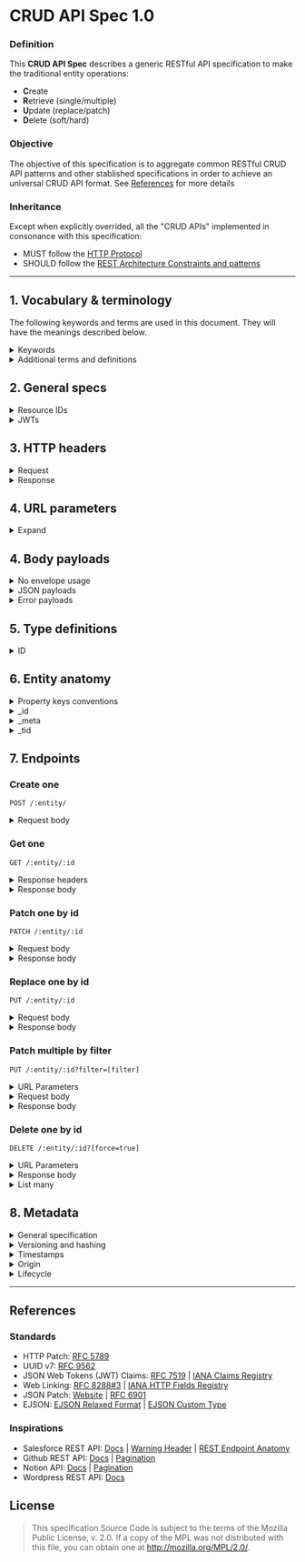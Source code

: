 # CRUD API Spec 1.0

### Definition
This **CRUD API Spec** describes a generic RESTful API specification to make the traditional entity operations:
- **C**reate
- **R**etrieve (single/multiple)
- **U**pdate (replace/patch)
- **D**elete (soft/hard)

### Objective
The objective of this specification is to aggregate common RESTful CRUD API patterns and other stablished specifications in order to achieve an universal CRUD API format. See [References](#References) for more details

### Inheritance

Except when explicitly overrided, all the "CRUD APIs" implemented in consonance with this specification:
- MUST follow the [HTTP Protocol](https://datatracker.ietf.org/doc/html/rfc2616)
- SHOULD follow the [REST Architecture Constraints and patterns](https://restfulapi.net/)

---

## 1. Vocabulary & terminology

The following keywords and terms are used in this document. They will have the meanings described below.

<details>
  <summary>Keywords</summary>

  ### Keywords
  The key words "MUST", "MUST NOT", "REQUIRED", "SHALL", "SHALL
    NOT", "SHOULD", "SHOULD NOT", "RECOMMENDED",  "MAY", and
    "OPTIONAL" in this document are to be interpreted as described in
    [RFC 2119](https://datatracker.ietf.org/doc/html/rfc2119).

</details>

<details>
  <summary>Additional terms and definitions</summary>

  ### Additional terms and definitions
  | Term | Definition |
  | --- | --- |
  | "Entity" or "Resource" | an unique entity within the API data domain |
  | "Resource ID" | an entity resource unique identification, such as specified in [#resource-ids] section |
  | "Entity Object" or "Document" | a single and unique object of an entity collection of objects |
  | "Entity Property" or "Object Property" or "Property" | an attribute of an entity |
  | `slug` | a string in format `^[a-zA-Z0-9_-]+$` |
  | `uuid-hex` | an UUID represented in [default encoding format](https://datatracker.ietf.org/doc/html/rfc4122#section-3) (hexadecimal, lowercase, hyphens) |
  | `uuid-base64` | an UUID byte array represented as a base64 string (without hyphens) |
  | `uuid-ejson` | an UUID represented as a JSON object and formatted as an EJSON Custom Type, as described in [ID section](#id) |
</details>

## 2. General specs

<details>
  <summary>Resource IDs</summary>

  ### Resource IDs
  - 🔴MUST be represented as a [`slug`](#1-vocabulary--terminology)
  - 🟡SHOULD be [`uuid-hex`](#1-vocabulary--terminology) or [`uuid-base64`](#1-vocabulary--terminology)

</details>

<details>
  <summary>JWTs</summary>

  ### JWTs
  When using JWTs, the following claims apply:

  - `sub` is 🔴REQUIRED to identify the end user performing the request. It 🟡SHOULD be an [URN](https://datatracker.ietf.org/doc/html/rfc8141) or an e-mail.
  - `email` 🟡SHOULD be used to help the API to set the author metadata information as an alternative to `sub` claim.
  - `azp` 🔵MAY indicate a Tenant ID that should be used to authorize and filter requests.

</details>

## 3. HTTP headers
<details>
  <summary>Request</summary>
  
  ### Request
  | Header | Requirements |
  | ---  | --- |
  | Accept | 🔴MUST be always present |

</details>

<details>
  <summary>Response</summary>
    
  ### Response

  | Header | Requirements |
  | ---  | --- |
  | Content-Type | 🔴MUST be always present and match the accepted media type. |
  | ETag | 🔴MUST be the same value as the [`_meta.hash`](#Versioning-and-hashing) property. |
  | Last-Modified | 🔴MUST be the same value as the [`_meta.updated.timestamp`](#Timestamps) property. |
  | Warning | 🔵MAY be used to indicate API warnings to the client, such as deprecation, quota, payment warnings, etc. |
  | X-Request-Id | 🟡SHOULD be a fresh [`uuid-hex`](#1-vocabulary--terminology). |

  #### Link Header
  - The `Link` header 🔴MUST be used in many cases described by this specification, like the [`Metadata section`](#8-metadata).
  - According to the HTTP Link Header spec, multiple links MUST be comma-separated. Example: `link1, link2`.
  - According to the HTTP Link Header spec, the relation (`rel`) attribute MUST be separated by a semicolon. Example: `link; rel=relation`.
  - All the URIs in Link header 🟡SHOULD be relative paths when the links are relative, in order to reduce the HTTP payload length.

  <details>
    <summary>All the link relations and spec references</summary>
    
  | Relation | Usage | Reference | Example |
  | --- | --- | --- | --- |
  | about | The URL that should be called to include metadata information with the request. | [Metadata - General specification](#General-specification) | `/users/ID?meta=true; rel=about` |
  | author | The author ID that performed the last modification to the entity object. | [Metadata - `_meta.updated.author`](#Timestamps) | `urn:users:ID; rel=author` |
  | collection | The URL that points to the entity list when dealing with single objects. | --- | `/users; rel=collection` |
  | convertedfrom | Indicates the original resource the entity object was cloned from. | --- | `/people/ID; rel=convertedfrom` |
  | current | The current page in a list of resources. | --- | `/users?page=2&page_size=20; rel=current` |
  | describedby | The entity schema URL. | --- | `https://myapi.com/schemas/users.json; rel=describedby` |
  | edit | The preferred endpoint to edit this entity object. | --- | `/users/ID; rel=edit; method=patch` |
  | first | The first page in a list of resources. | --- | `/users?page=1&page_size=20; rel=first` |
  | last | The last page in a list of resources. | --- | `/users?page=5&page_size=20; rel=last` |
  | next | The next page in a list of resources. | --- | `/users?page=3&page_size=20; rel=next` |
  | prev | The previous page in a list of resources. | --- | `/users?page=1&page_size=20; rel=prev` |
  | service-desc | The OpenAPI Spec URL of the current API. | --- | `https://myapi.com/docs/oas.json; rel=service-desc` |
  | service-doc | The Swagger UI URL of the current API. | --- | `https://myapi.com/docs/swagger; rel=service-doc` |
    
  </details>
</details>

## 4. URL parameters
<details>
  <summary>Expand</summary>

  ### Path parameters
  | Parameter | Requirements |
  | ---  | --- |
  | `:id` | 🔴MUST be `alphanumeric+hiphen+under`. 🟡SHOULD be a valid UUID encoded as hex or base64 string |
  | `:entity` | 🔴MUST be `alphanumeric+hiphen+under`. |
  
</details>

## 4. Body payloads
<details>
  <summary>No envelope usage</summary>

  ### No envelope usage
  - Request and response bodies 🔴MUST represent literally the entities objects and its top-level attributes
  - Entities objects 🔴MUST NOT be wrapped in envelopes, such as `data`, `response`, `result` or any similar.
  - The API 🔴MUST NOT respond with any virtual property (a property that is not stored within the entity object) to reference any entity links.
  - Related entity resources that are not explicitly stored inside entity objects 🔴MUST be referenced using the [Link header](#Link-Header) and these relations 🔴MUST use one of the [IANA Link Relations](https://www.iana.org/assignments/link-relations/link-relations.xhtml).

</details>

<details>
  <summary>JSON payloads</summary>
  
  ### JSON payloads
  - When using JSON as the serialization method for request/response payloads, the content-type 🟡SHOULD be `application/vnd.ejson+json`.
  - When serializing language-specific types, EJSON serialization 🟡SHOULD be used in order to preserve the type information and to make sure that strongly-typed values are always represented as strings
    - The default [MongoDB EJSON specification in relaxed format](https://www.mongodb.com/docs/upcoming/reference/mongodb-extended-json/) 🔴MUST be used to serialize the most common complex types
    - Additionally, the [Meteor EJSON specification](https://docs.meteor.com/api/ejson#EJSON-addType) 🔵MAY be used to serialize other custom types
  
</details>

<details>
  <summary>Error payloads</summary>
  
  ### Error payloads
  - Unsuccessful HTTP Requests 🔴MUST respond with the appropriate HTTP Status Codes and a payload with additional error details.
  - The error payload 🟡SHOULD have at least:
    1. an error unique code, such as a number or a string;
    2. a human message describing the error.
  - The error payload 🔵MAY also have additional properties to help developers and systems to deal with the error, like debug and documentation URLs, tracing information, etc.
  
</details>

## 5. Type definitions
<details>
  <summary>ID</summary>

  ### ID
  - The ID type 🔴MUST be an object with the following properties below:
    - `$type`: must be `"uuid"`
    - `$hex`: the standardized `uuid-hex` representation of the UUID value
    - `$64`: the alternative `uuid-base64` representation of the UUID value
  - This specification is agnostic to the specific language implementation of the UUID type, whether if it is a buffer, string or other binary format.

  **Example**
  ```json
  {
    "$type": "uuid",
    "$hex": "0190a295-e942-75fd-8495-894efaf93a78",
    "$64": "AZCilelCdf2ElQAAiU76+Q",
  }
  ```
 
</details>

## 6. Entity anatomy
<details>
  <summary>Property keys conventions</summary>

  ### Property keys conventions
  - Properties prefixed by underscores `_` 🟡SHOULD NOT be used unless specified by this specification. They are reservated for properties that affects the operations behaviors.
  - It is 🟡RECOMMENDED, although it is not important, to use `camelCase` as the default naming convention for properties keys 
 
</details>

<details>
  <summary>_id</summary>

  ### `_id`
  - All entity objects 🔴MUST have an `_id` property.
  - The type of this property 🟡SHOULD be the [ID type](#id)
    - When it is not possible to use the [ID type](#id), the property type 🟡SHOULD be a [`slug`](#1-vocabulary--terminology)
 
</details>

<details>
  <summary>_meta</summary>

  ### `_meta`
  - All entity objects 🔴MUST have a `_meta` property.
  - Its type, values and other specifications 🔴MUST follow the [Metadata section](8-Metadata).
 
</details>

<details>
  <summary>_tid</summary>

  ### `_tid`
  - The `_tid` property 🔵MAY be used to indicate a Tenant ID that the Document is subject to.
  - Its type 🟡SHOULD be the [ID type](#id)
 
</details>

## 7. Endpoints

### Create one

```
POST /:entity/
```

<details>
  <summary>Request body</summary>

  -  Top level: 🔴MUST be an entity object
  -  The `_id` property is accepted 🔵MAY be sent if it matches the adequate entity ID type
    
</details>

### Get one
```
GET /:entity/:id
```

<details>
  <summary>Response headers</summary>

  - Link rel=collection header

</details>

<details>
  <summary>Response body</summary>

  - The endpoint 🔴MUST return the integral entity object without any modification.

</details>

### Patch one by id

```
PATCH /:entity/:id
```

<details>
  <summary>Request body</summary>

  - Top level: 🔴MUST be either one of:
    - (Short form) a partial entity object that describes each property/value that must be replaced
    - (Long form) a [JSON Patch](https://jsonpatch.com/) operations array
  - `_id` is 🔴FORBIDDEN

</details>

<details>
  <summary>Response body</summary>

  - The endpoint 🟡SHOULD return the entity object after the performed modifications.
    - Otherwise, the endpoint 🔴MUST return an empty body.

</details>

### Replace one by id

```
PUT /:entity/:id
```

<details>
  <summary>Request body</summary>

  - The same definition as [Create one](#create-one)

</details>

<details>
  <summary>Response body</summary>

  - The endpoint 🟡SHOULD return the entity object after the performed replacement.
    - Otherwise, the endpoint 🔴MUST return an empty body.

</details>

### Patch multiple by filter

```
PUT /:entity/:id?filter=[filter]
```

<details>
  <summary>URL Parameters</summary>

  - The query string 🔴MUST have a `filter` parameter with the appropriate query filter, regardless its syntax

</details>

<details>
  <summary>Request body</summary>

  - The same definition as [Patch one by id](#Patch-one-by-id)

</details>

<details>
  <summary>Response body</summary>

  - The endpoint 🟡SHOULD return the integral entity objects after the performed modifications.
    - Otherwise, the endpoint 🔴MUST return an empty body.

</details>

### Delete one by id

```
DELETE /:entity/:id?[force=true]
```
 
<details>
  <summary>URL Parameters</summary>

  - The query string 🟡SHOULD accept a `force=true` parameter if the CRUD API has the capability of soft delete.
    - If the parameter is present, the resouce 🔴MUST be permanently deleted.
    - Otherwise, the entity object should be softly deleted in the server by setting the property `_meta.status` to `archived`, as described in section XXXXX.

</details>

<details>
  <summary>Response body</summary>

  - The endpoint 🔴MUST return an empty body.

</details>

<details>
  <summary>List many</summary>

  ### List many
  ```
  GET /:entity?[status]&[sort]&[fields]&[page]&[per_page]
  ```
  - Request query
    - `status` (optional):
      - one of the enum values: `published` (default if ommited), `drafts` or `archived`.
      - Multiple values are accepted in comma-separated format.
      - Example: `published,drafts`.
    - `sort` (optional):
      - one or many entity property keys for sorting.
      - Multiple values are accepted in comma-separated format.
      - Dot-notation should be used for nested properties.
      - The `-` hyphen should be used together with a property key to indicate a descending order.
    - `fields` (optional):
      - one or many entity property keys for projection.
      - Multiple values are accepted in comma-separated format.
      - Dot-notation should be used for nested properties.
      - The `-` hyphen should be used together with a property key to omit a property.
  
  #### Pagination

  Link rels
  first
  current
  last
  next
  prev
</details>

## 8. Metadata
<details>
  <summary>General specification</summary>

  ### General specification
  - All entities compliant with this specification 🔴MUST include the metadata information described in this section.
  - Single entities responses 🔴MUST use the appropriate HTTP headers defined in this section to provide metadata information.
  - Entities responses containing either a single or multiple objects, 🟡SHOULD include metadata information aggregated inside the `_meta` property.
    - When the `?meta=true` parameter is included in the endpoint URL query, the objects 🔴MUST include the `_meta` property.
  - An entity object 🔵MAY have duplicated metadata information in other entity properties beyond the `_meta` property.
  - Although many API data sources do not have the capability of storing nested objects, thie `_meta` property 🔴MUST be always a nested object regardless the storage implementation.
  - The `_meta` property 🔴MUST be ignored in every write request payload (create, patch, replace). The metadata information is intended to be set by the API server, not the client.
</details>


<details>
  <summary>Versioning and hashing</summary>

  ### Versioning and hashing

  | Header | Value |
  | --- | --- |
  | ETag | `_meta.hash` |
  
  - All entities 🔴MUST include a `_meta.version` property. This property value 🔴MUST start with the number 1 at the object creation and 🔴MUST be incremented by one at every modification of the object (patch or replace operations).
  - All entities 🔴MUST have a `_meta.hash` property. The value 🔴MUST be a hashed string of the concatenation of the shortest value of the `_id` property and the `_meta.version` value (i.e. `[_id.$base64][_meta.version]`. The hashing algorithm 🟡SHOULD be CRC32 for optimization.

</details>

<details>
  <summary>Timestamps</summary>

  ### Timestamps

  | Header | Value |
  | --- | --- |
  | Last-Modified | `_meta.updated.timestamp` 🔴REQUIRED |
  | Link | `urn:<_meta.updated.author>; rel=author` 🔵OPTIONAL |

  - All entities 🔴MUST include a `_meta.events` property with the following properties:
    - `created`: (🔴REQUIRED) metadata information about the creation event
    - `updated`: (🔴REQUIRED metadata information about the last time the object was modified, including the creation
  - The `created` and `updated` properties 🔴MUST be objects with the following properties:
    - `timestamp` (🔴REQUIRED): a JavaScript date representing when the event occurred
    - `author` (🔵OPTIONAL): the author ID or e-mail of the operation actor, if applicable
    - `reason` (🔵OPTIONAL): the system comments about the operation
    - `comments` (🔵OPTIONAL): the end-user comments about the operation

</details>

<details>
  <summary>Origin</summary>

  ### Origin

  | Header | Value |
  | --- | --- |
  | Link | `<URL>; rel=convertedfrom` 🔵OPTIONAL if it is possible to link using an URL, either absolute or relative |

  - If an entity object was cloned/generated from another object, it 🟡SHOULD have a `_meta.origin` property with the following nested properties:
    - `realm`: 🔴MUST be used when the object was cloned/generated from another source. Its value 🟡SHOULD be an universal representation of the source, like an Internet Domain Name.
    - `type`: 🔴MUST be used when the source object had a different type than the current object. Its value 🟡SHOULD be the name of the foreign entity.
    - `id`: 🔴MUST be used to indicate the original Resource ID.

</details>

<details>
  <summary>Lifecycle</summary>

  ### Lifecycle

  Lifecycle is intended to logically express two capabilities of a CRUD API:
  1. Soft-delete
  2. Data staging

  #### The status property
  - Regardless the domain-specific lifecycle status of an entity, the `_meta.status` 🔴MUST NOT be used in any case different than the cases below and any other `_meta.status` values 🔴MUST be ignored by the CRUD API.
  - Documents without the `_meta.status` property 🟡SHOULD be considered as "published", "mature" and "integral" versions of the object.

  #### Soft delete
  - Some CRUD APIs are capable of soft-deleting entity objects. This consists in put objects into an "archived" state and separate them off the rest of the entity objects, in order to retain the information for a certain period of time.
  - Regardless if the "archived" objects are stored within the same "unarchived" objects storage, it is a best pratice to mark the objects as archived anyway.
  - To achieve this, a CRUD API with the soft-delete capability 🔴MUST mark the archived objects with the `_meta.status` value set to `"archived"`, as also described in the [DELETE] endpoint.
  - Documents marked with `_meta.status = "archive"` 🟡SHOULD NOT be retrieved in read operations unlesss explicitly specified by the client. 

  #### Data staging
  - Some CRUD APIs are capable of "stage" entity objects until they are in a certain maturity stage. Some of these stagings could be drafts of a blog post or even SAGA Patterns applied to entities. Data staging could also be used to perform transactions in copies ("branched objects") before apply modifications to an object.
  - To achieve this, a CRUD API with data staging capability 🔴MUST mark the staging/draft objects with the `_meta.status` value set to `"draft"`.
  - Documents marked with `_meta.status = "draft"` 🟡SHOULD NOT be retrieved in read operations unlesss explicitly specified by the client.

</details>

---

## References

### Standards
- HTTP Patch: [RFC 5789](https://datatracker.ietf.org/doc/html/rfc5789)
- UUID v7: [RFC 9562](https://www.rfc-editor.org/rfc/rfc9562#section-5.7)
- JSON Web Tokens (JWT) Claims: [RFC 7519](https://datatracker.ietf.org/doc/html/rfc7519) | [IANA Claims Registry](https://www.iana.org/assignments/jwt/jwt.xhtml)
- Web Linking: [RFC 8288#3](https://httpwg.org/specs/rfc8288.html#header) | [IANA HTTP Fields Registry](https://www.iana.org/assignments/http-fields/http-fields.xhtml)
- JSON Patch: [Website](https://jsonpatch.com/) | [RFC 6901](https://datatracker.ietf.org/doc/html/rfc6901/)
- EJSON: [EJSON Relaxed Format](https://www.mongodb.com/docs/upcoming/reference/mongodb-extended-json/) | [EJSON Custom Type](https://docs.meteor.com/api/ejson#EJSON-addType)

### Inspirations
- Salesforce REST API: [Docs]() | [Warning Header](https://developer.salesforce.com/docs/atlas.en-us.api_rest.meta/api_rest/headers_warning.htm) | [REST Endpoint Anatomy](https://developer.salesforce.com/docs/atlas.en-us.api_rest.meta/api_rest/intro_rest_resources.htm)
- Github REST API: [Docs](https://docs.github.com/pt/rest) | [Pagination](https://docs.github.com/pt/rest/using-the-rest-api/using-pagination-in-the-rest-api?apiVersion=2022-11-28)
- Notion API: [Docs](https://developers.notion.com/reference) | [Pagination](https://developers.notion.com/reference/intro#parameters-for-paginated-requests)
- Wordpress REST API: [Docs](https://developer.wordpress.org/rest-api/)

## License

> This specification Source Code is subject to the terms of the Mozilla Public License, v. 2.0. If a copy of the MPL was not distributed with this file, you can obtain one at http://mozilla.org/MPL/2.0/.
